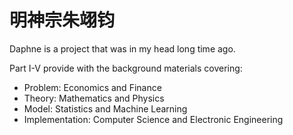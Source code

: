# 明神宗朱翊钧

Daphne is a project that was in my head long time ago.

Part I-V provide with the background materials covering:
- Problem: Economics and Finance
- Theory: Mathematics and Physics
- Model: Statistics and Machine Learning
- Implementation: Computer Science and Electronic Engineering
